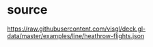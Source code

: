 # source
https://raw.githubusercontent.com/visgl/deck.gl-data/master/examples/line/heathrow-flights.json